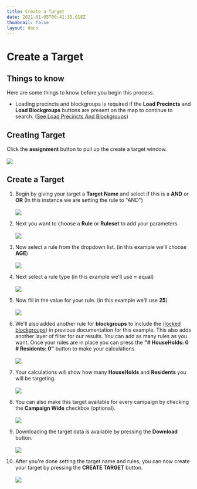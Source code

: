 ```yaml
---
title: Create a Target
date: 2021-01-05T00:41:35.618Z
thumbnail: false
layout: docs
---
```

# Create a Target

## Things to know

Here are some things to know before you begin this process.

* Loading precincts and blockgroups is required if the **Load Precincts** and **Load Blockgroups** buttons are present on the map to continue to search. ([See Load Precincts And Blockgroups][1])

[1]: /Targeting/load-precincts-and-blockgroups

## Creating Target

Click the **assignment** button to pull up the create a target window.
<br><br>
![](../../images/targeting-create-a-target.jpg)

## Create a Target

1. Begin by giving your target a **Target Name** and select if this is a **AND** or **OR** (In this instance we are setting the rule to "AND")
<br><br>
![](../../images/targeting-create-step1.jpg)

2. Next you want to choose a **Rule** or **Ruleset** to add your parameters.
<br><br>
![](../../images/targeting-create-step2.jpg)

3. Now select a rule from the dropdown list. (in this example we'll choose **AGE**)
<br><br>
![](../../images/targeting-create-step3.jpg)

4. Next select a rule type (in this example we'll use **=** equal)
<br><br>
![](../../images/targeting-create-step4.jpg)

5. Now fill in the value for your rule. (in this example we'll use **25**)
<br><br>
![](../../images/targeting-create-step5.jpg)

6. We'll also added another rule for **blockgroups** to include the ([locked blockgroups][2]) in previous documentation for this example. This also adds another layer of filter for our results. You can add as many rules as you want. Once your rules are in place you can press the **"# HouseHolds: 0 # Residents: 0"** button to make your calculations.
<br><br>
![](../../images/targeting-create-step6.jpg)

7. Your calculations will show how many **HouseHolds** and **Residents** you will be targeting.
<br><br>
![](../../images/targeting-create-step7.jpg)

8. You can also make this target available for every campaign by checking the **Campaign Wide** checkbox (optional).
<br><br>
![](../../images/targeting-create-step8.jpg)

9. Downloading the target data is available by pressing the **Download** button.
<br><br>
![](../../images/targeting-create-step9.jpg)

10. After you're done setting the target name and rules, you can now create your target by pressing the **CREATE TARGET** button.
<br><br>
![](../../images/targeting-create-step10.jpg)


[2]: /Targeting/load-precincts-and-blockgroups
